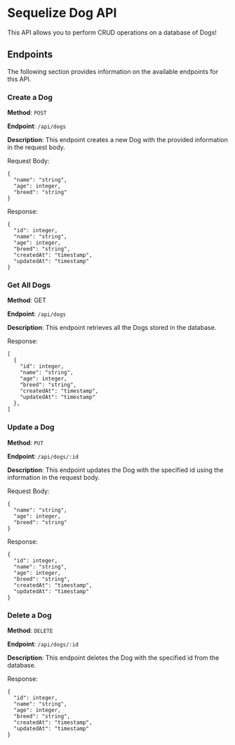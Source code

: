 # Sequelize Dog API
This API allows you to perform CRUD operations on a database of Dogs!

## Endpoints
The following section provides information on the available endpoints for this API.

### Create a Dog

**Method**: ```POST```

**Endpoint**: ```/api/dogs```

**Description**: This endpoint creates a new Dog with the provided information in the request body.

Request Body:
```
{
  "name": "string",
  "age": integer,
  "breed": "string"
}
```

Response:
```
{
  "id": integer,
  "name": "string",
  "age": integer,
  "breed": "string",
  "createdAt": "timestamp",
  "updatedAt": "timestamp"
}
```

### Get All Dogs

**Method**: GET

**Endpoint**: ```/api/dogs```

**Description**: This endpoint retrieves all the Dogs stored in the database.

Response:
```
[
  {
    "id": integer,
    "name": "string",
    "age": integer,
    "breed": "string",
    "createdAt": "timestamp",
    "updatedAt": "timestamp"
  },
]
```

### Update a Dog

**Method**: ```PUT```

**Endpoint**: ```/api/dogs/:id```

**Description**: This endpoint updates the Dog with the specified id using the information in the request body.

Request Body:
```
{
  "name": "string",
  "age": integer,
  "breed": "string"
}
```

Response:
```
{
  "id": integer,
  "name": "string",
  "age": integer,
  "breed": "string",
  "createdAt": "timestamp",
  "updatedAt": "timestamp"
}
```

### Delete a Dog

**Method**: ```DELETE```

**Endpoint**: ```/api/dogs/:id```

**Description**: This endpoint deletes the Dog with the specified id from the database.

Response:
```
{
  "id": integer,
  "name": "string",
  "age": integer,
  "breed": "string",
  "createdAt": "timestamp",
  "updatedAt": "timestamp"
}
```